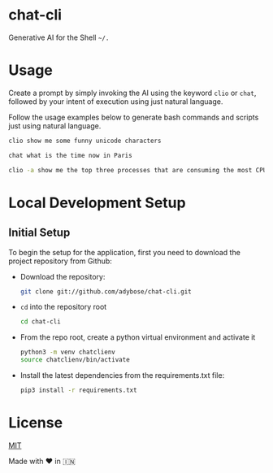# chat-cli
Generative AI for the Shell `~/.`

# Usage
Create a prompt by simply invoking the AI using the keyword `clio` or `chat`, followed by your intent of execution using just natural language.

Follow the usage examples below to generate bash commands and scripts just using natural language.
```bash
clio show me some funny unicode characters

chat what is the time now in Paris

clio -a show me the top three processes that are consuming the most CPU
```

# Local Development Setup

## Initial Setup
To begin the setup for the application, first you need to download the project repository from Github:
- Download the repository:
  ```bash
  git clone git://github.com/adybose/chat-cli.git
  ```
- `cd` into the repository root
  ```bash
  cd chat-cli
  ```
- From the repo root, create a python virtual environment and activate it
  ```bash
  python3 -m venv chatclienv
  source chatclienv/bin/activate
  ```
- Install the latest dependencies from the requirements.txt file:
  ```bash
  pip3 install -r requirements.txt
  ```

# License
[MIT](LICENSE)


Made with  ❤️  in  🇮🇳
